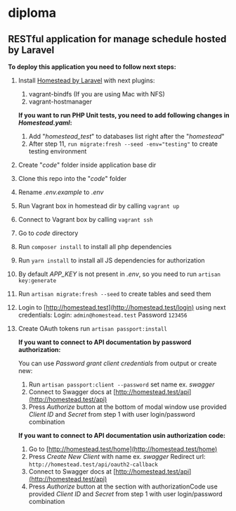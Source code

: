 # diploma
## RESTful application for manage schedule hosted by Laravel

**To deploy this application you need to follow next steps:**
1. Install [Homestead by Laravel](https://laravel.com/docs/5.6/homestead) with next plugins:
   1. vagrant-bindfs (If you are using Mac with NFS)
   2. vagrant-hostmanager
   
   **If you want to run PHP Unit tests, you need to add following changes in *Homestead.yaml*:**
   1. Add "*homestead_test*" to databases list right after the "*homestead*"
   2. After step 11, ```run migrate:fresh --seed -env="testing"``` to create testing environment

2. Create "*code*" folder inside application base dir
3. Clone this repo into the "*code*" folder
4. Rename *.env.example* to *.env*
5. Run Vagrant box in homestead dir by calling ```vagrant up```
6. Connect to Vagrant box by calling ```vagrant ssh``` 
7. Go to *code* directory
8. Run ```composer install``` to install all php dependencies
9. Run ```yarn install``` to install all JS dependencies for authorization
10. By default *APP_KEY* is not present in *.env*, so you need to run 
```artisan key:generate```
11. Run ```artisan migrate:fresh --seed``` to create tables and seed them
12. Login to [http://homestead.test](http://homestead.test/login) using next credentials:
Login: ```admin@homestead.test```
Password ```123456```
13. Create OAuth tokens run ```artisan passport:install```

    **If you want to connect to API documentation by password authorization:**
    
    You can use *Password grant client credentials* from output or create new:
    1. Run  ```artisan passport:client --password``` set name ex. *swagger*
    2. Connect to Swagger docs at [http://homestead.test/api](http://homestead.test/api)
    3. Press *Authorize* button at the bottom of modal window use provided *Client ID* 
    and *Secret* from step 1 with user login/password combination

    **If you want to connect to API documentation usin authorization code:**
    1. Go to [http://homestead.test/home](http://homestead.test/home)
    2. Press *Create New Client* with name ex. *swagger* 
    Redirect url: ```http://homestead.test/api/oauth2-callback```
    3. Connect to Swagger docs at [http://homestead.test/api](http://homestead.test/api)
    4. Press *Authorize* button at the section with authorizationCode use provided
     *Client ID* and *Secret* from step 1 with user login/password combination
